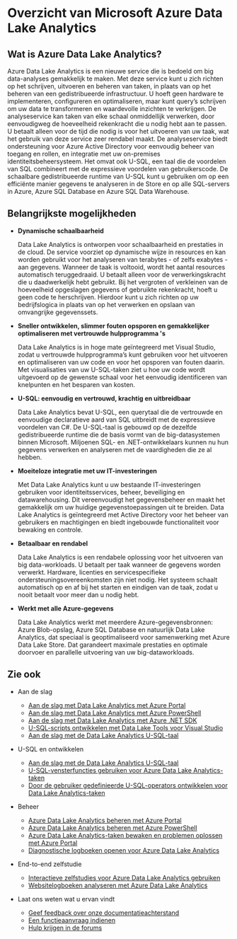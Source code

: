 <properties 
   pageTitle="Overzicht van Microsoft Azure Data Lake Analytics | Azure" 
   description="Data Lake Analytics is een Azure Big Data-rekenservice waarmee u de inzichten die u verkrijgt uit uw gegevens in de cloud, kunt gebruiken voor uw bedrijfsvoering - ongeacht de locatie en omvang van die gegevens. Data Lake Analytics biedt de eenvoudigste, voordeligste en meest schaalbare manier om dit te bereiken. " 
   services="data-lake-analytics" 
   documentationCenter="" 
   authors="edmacauley" 
   manager="jhubbard" 
   editor="cgronlun"/>
 
<tags
   ms.service="data-lake-analytics"
   ms.devlang="na"
   ms.topic="get-started-article"
   ms.tgt_pltfrm="na"
   ms.workload="big-data" 
   ms.date="05/16/2016"
   ms.author="edmaca"/>

# Overzicht van Microsoft Azure Data Lake Analytics

## Wat is Azure Data Lake Analytics?

Azure Data Lake Analytics is een nieuwe service die is bedoeld om big data-analyses gemakkelijk te maken. Met deze service kunt u zich richten op het schrijven, uitvoeren en beheren van taken, in plaats van op het beheren van een gedistribueerde infrastructuur. U hoeft geen hardware te implementeren, configureren en optimaliseren, maar kunt query’s schrijven om uw data te transformeren en waardevolle inzichten te verkrijgen. De analyseservice kan taken van elke schaal onmiddellijk verwerken, door eenvoudigweg de hoeveelheid rekenkracht die u nodig hebt aan te passen. U betaalt alleen voor de tijd die nodig is voor het uitvoeren van uw taak, wat het gebruik van deze service zeer rendabel maakt. De analyseservice biedt ondersteuning voor Azure Active Directory voor eenvoudig beheer van toegang en rollen, en integratie met uw on-premises identiteitsbeheersysteem. Het omvat ook U-SQL, een taal die de voordelen van SQL combineert met de expressieve voordelen van gebruikerscode. De schaalbare gedistribueerde runtime van U-SQL kunt u gebruiken om op een efficiënte manier gegevens te analyseren in de Store en op alle SQL-servers in Azure, Azure SQL Database en Azure SQL Data Warehouse.


## Belangrijkste mogelijkheden

- **Dynamische schaalbaarheid** 

    Data Lake Analytics is ontworpen voor schaalbaarheid en prestaties in de cloud.  De service voorziet op dynamische wijze in resources en kan worden gebruikt voor het analyseren van terabytes - of zelfs exabytes - aan gegevens. Wanneer de taak is voltooid, wordt het aantal resources automatisch teruggedraaid. U betaalt alleen voor de verwerkingskracht die u daadwerkelijk hebt gebruikt. Bij het vergroten of verkleinen van de hoeveelheid opgeslagen gegevens of gebruikte rekenkracht, hoeft u geen code te herschrijven. Hierdoor kunt u zich richten op uw bedrijfslogica in plaats van op het verwerken en opslaan van omvangrijke gegevenssets. 

- **Sneller ontwikkelen, slimmer fouten opsporen en gemakkelijker optimaliseren met vertrouwde hulpprogramma 's**

    Data Lake Analytics is in hoge mate geïntegreerd met Visual Studio, zodat u vertrouwde hulpprogramma’s kunt gebruiken voor het uitvoeren en optimaliseren van uw code en voor het opsporen van fouten daarin. Met visualisaties van uw U-SQL-taken ziet u hoe uw code wordt uitgevoerd op de gewenste schaal voor het eenvoudig identificeren van knelpunten en het besparen van kosten. 

- **U-SQL: eenvoudig en vertrouwd, krachtig en uitbreidbaar**

    Data Lake Analytics bevat U-SQL, een querytaal die de vertrouwde en eenvoudige declaratieve aard van SQL uitbreidt met de expressieve voordelen van C#. De U-SQL-taal is gebouwd op de dezelfde gedistribueerde runtime die de basis vormt van de big-datasystemen binnen Microsoft. Miljoenen SQL- en .NET-ontwikkelaars kunnen nu hun gegevens verwerken en analyseren met de vaardigheden die ze al hebben.

- **Moeiteloze integratie met uw IT-investeringen**

    Met Data Lake Analytics kunt u uw bestaande IT-investeringen gebruiken voor identiteitsservices, beheer, beveiliging en datawarehousing. Dit vereenvoudigt het gegevensbeheer en maakt het gemakkelijk om uw huidige gegevenstoepassingen uit te breiden. Data Lake Analytics is geïntegreerd met Active Directory voor het beheer van gebruikers en machtigingen en biedt ingebouwde functionaliteit voor bewaking en controle.

- **Betaalbaar en rendabel**

    Data Lake Analytics is een rendabele oplossing voor het uitvoeren van big data-workloads. U betaalt per taak wanneer de gegevens worden verwerkt. Hardware, licenties en servicespecifieke ondersteuningsovereenkomsten zijn niet nodig. Het systeem schaalt automatisch op en af bij het starten en eindigen van de taak, zodat u nooit betaalt voor meer dan u nodig hebt. 

- **Werkt met alle Azure-gegevens**

    Data Lake Analytics werkt met meerdere Azure-gegevensbronnen: Azure Blob-opslag, Azure SQL Database en natuurlijk Data Lake Analytics, dat speciaal is geoptimaliseerd voor samenwerking met Azure Data Lake Store. Dat garandeert maximale prestaties en optimale doorvoer en parallelle uitvoering van uw big-dataworkloads.

## Zie ook

- Aan de slag
    - [Aan de slag met Data Lake Analytics met Azure Portal](data-lake-analytics-get-started-portal.md)
    - [Aan de slag met Data Lake Analytics met Azure PowerShell](data-lake-analytics-get-started-powershell.md)
    - [Aan de slag met Data Lake Analytics met Azure .NET SDK](data-lake-analytics-get-started-net-sdk.md)
    - [U-SQL-scripts ontwikkelen met Data Lake Tools voor Visual Studio](data-lake-analytics-data-lake-tools-get-started.md)
    - [Aan de slag met de Data Lake Analytics U-SQL-taal](data-lake-analytics-u-sql-get-started.md)
    
- U-SQL en ontwikkelen
    - [Aan de slag met de Data Lake Analytics U-SQL-taal](data-lake-analytics-u-sql-get-started.md)
    - [U-SQL-vensterfuncties gebruiken voor Azure Data Lake Analytics-taken](data-lake-analytics-use-window-functions.md)
    - [Door de gebruiker gedefinieerde U-SQL-operators ontwikkelen voor Data Lake Analytics-taken](data-lake-analytics-u-sql-develop-user-defined-operators.md)
    
- Beheer
    - [Azure Data Lake Analytics beheren met Azure Portal](data-lake-analytics-manage-use-portal.md)
    - [Azure Data Lake Analytics beheren met Azure PowerShell](data-lake-analytics-manage-use-powershell.md)
    - [Azure Data Lake Analytics-taken bewaken en problemen oplossen met Azure Portal](data-lake-analytics-monitor-and-troubleshoot-jobs-tutorial.md)
    - [Diagnostische logboeken openen voor Azure Data Lake Analytics](data-lake-analytics-diagnostic-logs.md)

- End-to-end zelfstudie
    - [Interactieve zelfstudies voor Azure Data Lake Analytics gebruiken](data-lake-analytics-use-interactive-tutorials.md)
    - [Websitelogboeken analyseren met Azure Data Lake Analytics](data-lake-analytics-analyze-weblogs.md)

- Laat ons weten wat u ervan vindt
    - [Geef feedback over onze documentatieachterstand](data-lake-analytics-documentation-backlog.md)
    - [Een functieaanvraag indienen](http://aka.ms/adlafeedback)
    - [Hulp krijgen in de forums](http://aka.ms/adlaforums)





<!--HONumber=sep16_HO2-->


